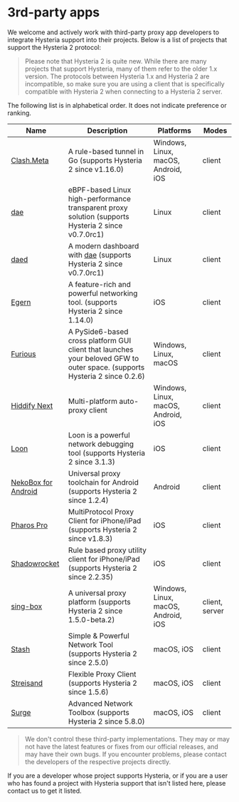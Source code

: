 # 3rd-party apps

We welcome and actively work with third-party proxy app developers to integrate Hysteria support into their projects. Below is a list of projects that support the Hysteria 2 protocol:

> Please note that Hysteria 2 is quite new. While there are many projects that support Hysteria, many of them refer to the older 1.x version. The protocols between Hysteria 1.x and Hysteria 2 are incompatible, so make sure you are using a client that is specifically compatible with Hysteria 2 when connecting to a Hysteria 2 server.

The following list is in alphabetical order. It does not indicate preference or ranking.

| Name                                                                       | Description                                                                                                                | Platforms                           | Modes          |
| -------------------------------------------------------------------------- | -------------------------------------------------------------------------------------------------------------------------- | ----------------------------------- | -------------- |
| [Clash.Meta](https://github.com/MetaCubeX/Clash.Meta)                      | A rule-based tunnel in Go (supports Hysteria 2 since v1.16.0)                                                              | Windows, Linux, macOS, Android, iOS | client         |
| [dae](https://github.com/daeuniverse/dae)                                  | eBPF-based Linux high-performance transparent proxy solution (supports Hysteria 2 since v0.7.0rc1)                         | Linux                                   | client     |
| [daed](https://github.com/daeuniverse/daed)                                | A modern dashboard with [dae](https://github.com/daeuniverse/dae) (supports Hysteria 2 since v0.7.0rc1)                    | Linux                                   | client     |
| [Egern](https://apps.apple.com/us/app/egern/id1616105820)                  | A feature-rich and powerful networking tool. (supports Hysteria 2 since 1.14.0)                                            | iOS                                 | client         |
| [Furious](https://github.com/LorenEteval/Furious)                          | A PySide6-based cross platform GUI client that launches your beloved GFW to outer space. (supports Hysteria 2 since 0.2.6) | Windows, Linux, macOS               | client         |
| [Hiddify Next](https://github.com/hiddify/hiddify-next)                    | Multi-platform auto-proxy client                                                                                           | Windows, Linux, macOS, Android, iOS | client         |
| [Loon](https://apps.apple.com/us/app/loon/id1373567447)                    | Loon is a powerful network debugging tool (supports Hysteria 2 since 3.1.3)                                                | iOS                                 | client         |
| [NekoBox for Android](https://github.com/MatsuriDayo/NekoBoxForAndroid)    | Universal proxy toolchain for Android (supports Hysteria 2 since 1.2.4)                                                    | Android                             | client         |
| [Pharos Pro](https://apps.apple.com/app/pharos-pro/id1456610173)           | MultiProtocol Proxy Client for iPhone/iPad (supports Hysteria 2 since v1.8.3)                                              | iOS                                 | client         |
| [Shadowrocket](https://apps.apple.com/app/shadowrocket/id932747118)        | Rule based proxy utility client for iPhone/iPad (supports Hysteria 2 since 2.2.35)                                         | iOS                                 | client         |
| [sing-box](https://github.com/SagerNet/sing-box)                           | A universal proxy platform (supports Hysteria 2 since 1.5.0-beta.2)                                                        | Windows, Linux, macOS, Android, iOS | client, server |
| [Stash](https://apps.apple.com/us/app/stash-rule-based-proxy/id1596063349) | Simple & Powerful Network Tool (supports Hysteria 2 since 2.5.0)                                                           | macOS, iOS                          | client         |
| [Streisand](https://apps.apple.com/us/app/streisand/id6450534064)          | Flexible Proxy Client (supports Hysteria 2 since 1.5.6)                                                                    | macOS, iOS                          | client         |
| [Surge](https://nssurge.com)                                               | Advanced Network Toolbox (supports Hysteria 2 since 5.8.0)                                                                 | macOS, iOS                          | client         |

> We don't control these third-party implementations. They may or may not have the latest features or fixes from our official releases, and may have their own bugs. If you encounter problems, please contact the developers of the respective projects directly.

If you are a developer whose project supports Hysteria, or if you are a user who has found a project with Hysteria support that isn't listed here, please contact us to get it listed.
